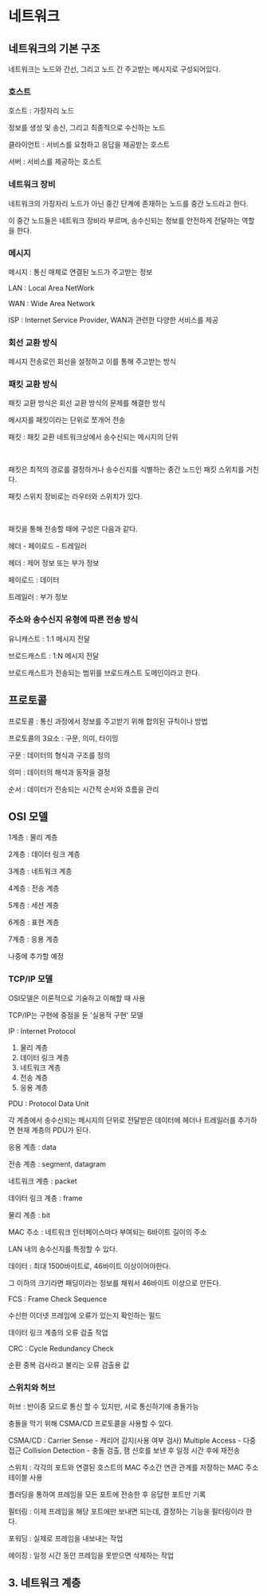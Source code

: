 # 네트워크

## 네트워크의 기본 구조

네트워크는 노드와 간선, 그리고 노드 간 주고받는 메시지로 구성되어있다.


### 호스트

호스트 : 가장자리 노드

정보를 생성 및 송신, 그리고 최종적으로 수신하는 노드

클라이언트 : 서비스를 요청하고 응답을 제공받는 호스트

서버 : 서비스를 제공하는 호스트


### 네트워크 장비

네트워크의 가장자리 노드가 아닌 중간 단계에 존재하는 노드를 중간 노드라고 한다.

이 중간 노드들은 네트워크 장비라 부르며, 송수신되는 정보를 안전하게 전달하는 역할을 한다.


### 메시지

메시지 : 통신 매체로 연결된 노드가 주고받는 정보

LAN : Local Area NetWork

WAN : Wide Area Network

ISP : Internet Service Provider, WAN과 관련한 다양한 서비스를 제공


### 회선 교환 방식

메시지 전송로인 회선을 설정하고 이를 통해 주고받는 방식


### 패킷 교환 방식

패킷 교환 방식은 회선 교환 방식의 문제를 해결한 방식

메시지를 패킷이라는 단위로 쪼개어 전송

패킷 : 패킷 교환 네트워크상에서 송수신되는 메시지의 단위

<br>

패킷은 최적의 경로를 결정하거나 송수신지를 식별하는 중간 노드인 패킷 스위치를 거친다.

패킷 스위치 장비로는 라우터와 스위치가 있다.

<br>

패킷을 통해 전송할 때에 구성은 다음과 같다.

헤더 - 페이로드 - 트레일러

헤더 : 제어 정보 또는 부가 정보

페이로드 : 데이터

트레일러 : 부가 정보


### 주소와 송수신지 유형에 따른 전송 방식

유니캐스트 : 1:1 메시지 전달

브로드캐스트 : 1:N 메시지 전달

브로드캐스트가 전송되는 범위를 브로드캐스트 도메인이라고 한다.


## 프로토콜

프로토콜 : 통신 과정에서 정보를 주고받기 위해 합의된 규칙이나 방법

프로토콜의 3요소 : 구문, 의미, 타이밍

구문 : 데이터의 형식과 구조를 정의

의미 : 데이터의 해석과 동작을 결정

순서 : 데이터가 전송되는 시간적 순서와 흐름을 관리



## OSI 모델

1계층 : 물리 계층

2계층 : 데이터 링크 계층

3계층 : 네트워크 계층

4계층 : 전송 계층

5계층 : 세션 계층

6계층 : 표현 계층

7계층 : 응용 계층

나중에 추가할 예정


### TCP/IP 모델

OSI모델은 이론적으로 기술하고 이해할 때 사용

TCP/IP는 구현에 중점을 둔 '실용적 구현' 모델

IP : Internet Protocol

1. 물리 계층
2. 데이터 링크 계층
3. 네트워크 계층
4. 전송 계층
5. 응용 계층

PDU : Protocol Data Unit

각 계층에서 송수신되는 메시지의 단위로 전달받은 데이터에 헤더나 트레일러를 추가하면 현재 계층의 PDU가 된다.

응용 계층 : data

전송 계층 : segment, datagram

네트워크 계층 : packet

데이터 링크 계층 : frame

물리 계층 : bit


MAC 주소 : 네트워크 인터페이스마다 부여되는 6바이트 길이의 주소

LAN 내의 송수신지를 특정할 수 있다.

데이터 : 최대 1500바이트로, 46바이트 이상이어야한다.

그 이하의 크기라면 패딩이라는 정보를 채워서 46바이트 이상으로 만든다.

FCS : Frame Check Sequence

수신한 이더넷 프레임에 오류가 있는지 확인하는 필드

데이터 링크 계층의 오류 검출 작업

CRC : Cycle Redundancy Check

순환 중복 검사라고 불리는 오류 검출용 값


### 스위치와 허브

허브 : 반이중 모드로 통신 할 수 있지만, 서로 통신하기에 충돌가능

충돌을 막기 위해 CSMA/CD 프로토콜을 사용할 수 있다.

CSMA/CD :
Carrier Sense - 캐리어 감지(사용 여부 검사)
Multiple Access - 다중 접근
Collision Detection - 충돌 검출, 잼 신호를 보낸 후 일정 시간 후에 재전송

스위치 : 각각의 포트와 연결된 호스트의 MAC 주소간 연관 관계를 저장하는 MAC 주소 테이블 사용

플러딩을 통하여 프레임을 모든 포트에 전송한 후 응답한 포트만 기록

필터링 : 이제 프레임을 해당 포트에만 보내면 되는데, 결정하는 기능을 필터링이라 한다.

포워딩 : 실제로 프레임을 내보내는 작업

에이징 : 일정 시간 동안 프레임을 못받으면 삭제하는 작업


## 3. 네트워크 계층